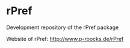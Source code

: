 rPref
=====

Development repository of the rPref package

Website of rPref: http://www.p-roocks.de/rPref
